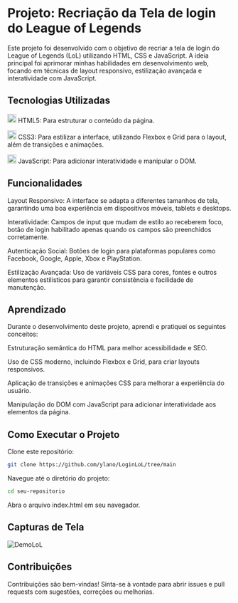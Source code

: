# Projeto: Recriação da Tela de login do League of Legends
Este projeto foi desenvolvido com o objetivo de recriar a tela de login do League of Legends (LoL) utilizando HTML, CSS e JavaScript. A ideia principal foi aprimorar minhas habilidades em desenvolvimento web, focando em técnicas de layout responsivo, estilização avançada e interatividade com JavaScript.

## Tecnologias Utilizadas

<img src="https://cdn.jsdelivr.net/gh/devicons/devicon@latest/icons/html5/html5-original.svg" height="20" width="20" /> HTML5: Para estruturar o conteúdo da página.

<img src="https://cdn.jsdelivr.net/gh/devicons/devicon@latest/icons/css3/css3-original.svg" height="20" width="20" /> CSS3: Para estilizar a interface, utilizando Flexbox e Grid para o layout, além de transições e animações.

<img src="https://cdn.jsdelivr.net/gh/devicons/devicon@latest/icons/javascript/javascript-original.svg" height="20" width="20" /> JavaScript: Para adicionar interatividade e manipular o DOM.

## Funcionalidades
Layout Responsivo: A interface se adapta a diferentes tamanhos de tela, garantindo uma boa experiência em dispositivos móveis, tablets e desktops.

Interatividade: Campos de input que mudam de estilo ao receberem foco, botão de login habilitado apenas quando os campos são preenchidos corretamente.

Autenticação Social: Botões de login para plataformas populares como Facebook, Google, Apple, Xbox e PlayStation.

Estilização Avançada: Uso de variáveis CSS para cores, fontes e outros elementos estilísticos para garantir consistência e facilidade de manutenção.

## Aprendizado
Durante o desenvolvimento deste projeto, aprendi e pratiquei os seguintes conceitos:

Estruturação semântica do HTML para melhor acessibilidade e SEO.

Uso de CSS moderno, incluindo Flexbox e Grid, para criar layouts responsivos.

Aplicação de transições e animações CSS para melhorar a experiência do usuário.

Manipulação do DOM com JavaScript para adicionar interatividade aos elementos da página.

## Como Executar o Projeto
Clone este repositório:
```bash
git clone https://github.com/ylano/LoginLoL/tree/main
```
Navegue até o diretório do projeto:
```bash
cd seu-repositorio
```
Abra o arquivo index.html em seu navegador.

## Capturas de Tela
![DemoLoL](https://github.com/ylano/LoginLoL/assets/137581500/2e8bfb93-52e3-4f1d-9626-f4496ead658f)

## Contribuições
Contribuições são bem-vindas! Sinta-se à vontade para abrir issues e pull requests com sugestões, correções ou melhorias.
